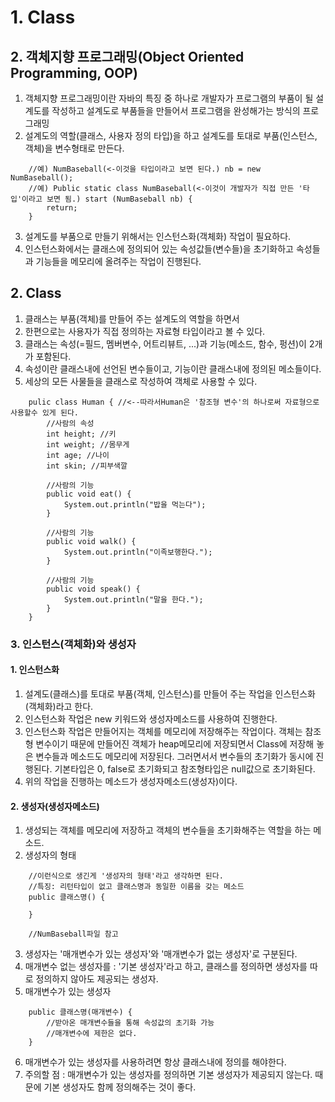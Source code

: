 # 1. Class
## 2. 객체지향 프로그래밍(Object Oriented Programming, OOP)
1. 객체지향 프로그래밍이란 자바의 특징 중 하나로 개발자가 프로그램의 부품이 될 설계도를 작성하고 설계도로 부품들을 만들어서 프로그램을 완성해가는 방식의 프로그래밍
2. 설계도의 역할(클래스, 사용자 정의 타입)을 하고 설계도를 토대로 부품(인스턴스, 객체)을 변수형태로 만든다.
```
    //예) NumBaseball(<-이것을 타입이라고 보면 된다.) nb = new NumBaseball();
    //예) Public static class NumBaseball(<-이것이 개발자가 직접 만든 '타입'이라고 보면 됨.) start (NumBaseball nb) {
        return;
    }
```
3. 설계도를 부품으로 만들기 위해서는 인스턴스화(객체화) 작업이 필요하다.
4. 인스턴스화에서는 클래스에 정의되어 있는 속성값들(변수들)을 초기화하고 속성들과 기능들을 메모리에 올려주는 작업이 진행된다.

## 2. Class
1. 클래스는 부품(객체)를 만들어 주는 설계도의 역할을 하면서
2. 한편으로는 사용자가 직접 정의하는 자료형 타입이라고 볼 수 있다.
3. 클래스는 속성(=필드, 멤버변수, 어트리뷰트, ...)과 기능(메소드, 함수, 펑션)이 2개가 포함된다.
4. 속성이란 클래스내에 선언된 변수들이고, 기능이란 클래스내에 정의된 메소들이다.
5. 세상의 모든 사물들을 클래스로 작성하여 객체로 사용할 수 있다.
```
    pulic class Human { //<--따라서Human은 '참조형 변수'의 하나로써 자료형으로 사용할수 있게 된다.
        //사람의 속성
        int height; //키
        int weight; //몸무게
        int age; //나이
        int skin; //피부색깔

        //사람의 기능
        public void eat() {
            System.out.println("밥을 먹는다");
        }
        
        //사람의 기능
        public void walk() {
            System.out.println("이족보행한다.");
        }

        //사람의 기능
        public void speak() {
            System.out.println("말을 한다.");
        }
    }
```
### 3. 인스턴스(객체화)와 생성자
#### 1. 인스턴스화
1. 설계도(클래스)를 토대로 부품(객체, 인스턴스)를 만들어 주는 작업을 인스턴스화(객체화)라고 한다.
2. 인스턴스화 작업은 new 키워드와 생성자메소드를 사용하여 진행한다.
3. 인스턴스화 작업은 만들어지는 객체를 메모리에 저장해주는 작업이다. 객체는 참조형 변수이기 때문에 만들어진 객체가 heap메모리에 저장되면서 Class에 저장해 놓은 변수들과 메소드도 메모리에 저장된다. 그러면서서 변수들의 초기화가 동시에 진행된다. 기본타입은 0, false로 초기화되고 참조형타입은 null값으로 초기화된다.
4. 위의 작업을 진행하는 메소드가 생성자메소드(생성자)이다.
#### 2. 생성자(생성자메소드)
1. 생성되는 객체를 메모리에 저장하고 객체의 변수들을 초기화해주는 역할을 하는 메소드.
2. 생성자의 형태
```
    //이런식으로 생긴게 '생성자의 형태'라고 생각하면 된다. 
    //특징: 리턴타입이 없고 클래스명과 동일한 이름을 갖는 메소드
    public 클래스명() {

    }

    //NumBaseball파일 참고
```
3. 생성자는 '매개변수가 있는 생성자'와 '매개변수가 없는 생성자'로 구분된다.
4. 매개변수 없는 생성자를 : '기본 생성자'라고 하고, 클래스를 정의하면 생성자를 따로 정의하지 않아도 제공되는 생성자.
5. 매개변수가 있는 생성자
```
    public 클래스명(매개변수) {
        //받아온 매개변수들을 통해 속성값의 초기화 가능
        //매개변수에 제한은 없다.
    }
``` 
6. 매개변수가 있는 생성자를 사용하려면 항상 클래스내에 정의를 해야한다.
7. 주의할 점 : 매개변수가 있는 생성자를 정의하면 기본 생성자가 제공되지 않는다. 때문에 기본 생성자도 함께 정의해주는 것이 좋다.